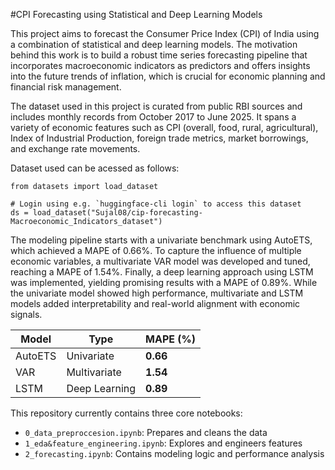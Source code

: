 #CPI Forecasting using Statistical and Deep Learning Models

This project aims to forecast the Consumer Price Index (CPI) of India using a combination of statistical and deep learning models. The motivation behind this work is to build a robust time series forecasting pipeline that incorporates macroeconomic indicators as predictors and offers insights into the future trends of inflation, which is crucial for economic planning and financial risk management.

The dataset used in this project is curated from public RBI sources and includes monthly records from October 2017 to June 2025. It spans a variety of economic features such as CPI (overall, food, rural, agricultural), Index of Industrial Production, foreign trade metrics, market borrowings, and exchange rate movements.

Dataset used can be acessed as follows: 

    from datasets import load_dataset

    # Login using e.g. `huggingface-cli login` to access this dataset
    ds = load_dataset("Sujal08/cip-forecasting-Macroeconomic_Indicators_dataset")

The modeling pipeline starts with a univariate benchmark using AutoETS, which achieved a MAPE of 0.66%. To capture the influence of multiple economic variables, a multivariate VAR model was developed and tuned, reaching a MAPE of 1.54%. Finally, a deep learning approach using LSTM was implemented, yielding promising results with a MAPE of 0.89%. While the univariate model showed high performance, multivariate and LSTM models added interpretability and real-world alignment with economic signals.

| Model        | Type         | MAPE (%) |
|--------------|--------------|----------|
| AutoETS      | Univariate   | **0.66** |
| VAR          | Multivariate | **1.54** |
| LSTM         | Deep Learning | **0.89** |

This repository currently contains three core notebooks:
- `0_data_preproccesion.ipynb`: Prepares and cleans the data
- `1_eda&feature_engineering.ipynb`: Explores and engineers features
- `2_forecasting.ipynb`: Contains modeling logic and performance analysis